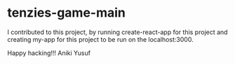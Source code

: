 # tenzies-game-main
I contributed to this  project,  by running create-react-app for this project and creating my-app for this project to be run on the localhost:3000.

Happy hacking!!!
Aniki Yusuf 
